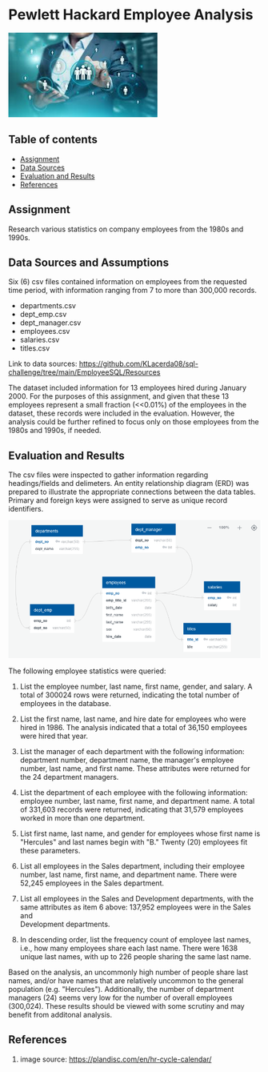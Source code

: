 # Pewlett Hackard Employee Analysis

![Title](EmployeeSQL/Images/employees.jpg)

## Table of contents
* [Assignment](#assignment)
* [Data Sources](#data_sources)
* [Evaluation and Results](#eval_results)
* [References](#ref)


## Assignment
Research various statistics on company employees from the 1980s and 1990s.  

## Data Sources and Assumptions
Six (6) csv files contained information on employees from the requested time period, with information ranging from 7 to more than 300,000 records. 
- departments.csv
- dept_emp.csv
- dept_manager.csv
- employees.csv
- salaries.csv
- titles.csv

Link to data sources: https://github.com/KLacerda08/sql-challenge/tree/main/EmployeeSQL/Resources 

The dataset included information for 13 employees hired during January 2000.  For the purposes of this assignment, and given that these 13 employees
represent a small fraction (<<0.01%) of the employees in the dataset, these records were included in the evaluation.  However, the analysis could be 
further refined to focus only on those employees from the 1980s and 1990s, if needed.  

## Evaluation and Results
The csv files were inspected to gather information regarding headings/fields and delimeters.  An entity relationship diagram (ERD) was prepared
to illustrate the appropriate connections between the data tables.  Primary and foreign keys were assigned to serve as unique record identifiers. 

![Title](EmployeeSQL/Images/00_ERD_diagram_R1.png)


The following employee statistics were queried: 

1. List the employee number, last name, first name, gender, and salary.  A total of 300024 rows were returned, indicating the total number 
   of employees in the database.  

2. List the first name, last name, and hire date for employees who were hired in 1986. The analysis indicated that a total of 36,150 employees 
   were hired that year.  

3. List the manager of each department with the following information: department number, department name, the manager's employee number, 
   last name, and first name.  These attributes were returned for the 24 department managers. 

4. List the department of each employee with the following information: employee number, last name, first name, and department name. A total of 
   331,603 records were returned, indicating that 31,579 employees worked in more than one department.  

5. List first name, last name, and gender for employees whose first name is "Hercules" and last names begin with "B." Twenty (20) employees
   fit these parameters.

6. List all employees in the Sales department, including their employee number, last name, first name, and department name. There were 52,245 
   employees in the Sales department.  

7. List all employees in the Sales and Development departments, with the same attributes as item 6 above:  137,952 employees were in the Sales and  
   Development departments.

8. In descending order, list the frequency count of employee last names, i.e., how many employees share each last name.  There were 1638 unique 
   last names, with up to 226 people sharing the same last name.  

Based on the analysis, an uncommonly high number of people share last names, and/or have names that are relatively uncommon to the general 
population (e.g. "Hercules").  Additionally, the number of department managers (24) seems very low for the number of overall employees (300,024).
These results should be viewed with some scrutiny and may benefit from additonal analysis.  

## References
1. image source: https://plandisc.com/en/hr-cycle-calendar/ 